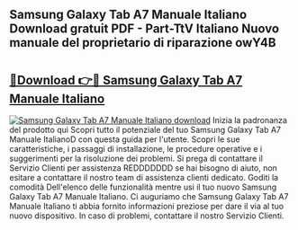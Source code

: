 ## Samsung Galaxy Tab A7 Manuale Italiano Download gratuit PDF - Part-TtV Italiano Nuovo manuale del proprietario di riparazione owY4B

# <h2><a href="http://dfdp3p.blite.top/?on=Samsung+Galaxy+Tab+A7+Manuale+Italiano">🔗Download 👉🔴 Samsung Galaxy Tab A7 Manuale Italiano</a></h2>

[![Samsung Galaxy Tab A7 Manuale Italiano download](https://i.imgur.com/lujVjoI.png)](http://dfdp3p.blite.top/?on=Samsung+Galaxy+Tab+A7+Manuale+Italiano)
Inizia la padronanza del prodotto qui Scopri tutto il potenziale del tuo Samsung Galaxy Tab A7 Manuale ItalianoD con questa guida per l'utente. Scopri le sue caratteristiche, i passaggi di installazione, le procedure operative e i suggerimenti per la risoluzione dei problemi. Si prega di contattare il Servizio Clienti per assistenza REDDDDDDD se hai bisogno di aiuto, non esitare a contattare il nostro team di assistenza clienti dedicato. Goditi la comodità Dell'elenco delle funzionalità mentre usi il tuo nuovo Samsung Galaxy Tab A7 Manuale Italiano. Ci auguriamo che Samsung Galaxy Tab A7 Manuale Italiano ti abbia fornito informazioni preziose per dare il via al tuo nuovo dispositivo. In caso di problemi, contattare il nostro Servizio Clienti.
